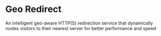 # Geo Redirect
An intelligent geo-aware HTTP(S) redirection service that dynamically routes visitors to their nearest server for better performance and speed
